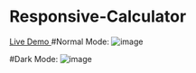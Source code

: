 # Responsive-Calculator
<a href="https://betabot2002.github.io/Responsive-Calculator/" target="_blank">Live Demo </a>
#Normal Mode:
![image](https://user-images.githubusercontent.com/105705266/189189688-93d13a18-c533-4529-b6a2-f1ffae2986ff.png)

#Dark Mode:
![image](https://user-images.githubusercontent.com/105705266/189189866-0cb77168-37a9-4e17-88e2-0fe1ae458405.png)


